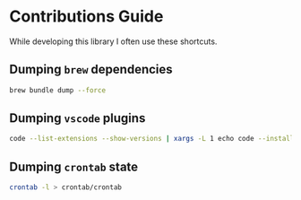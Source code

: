 # Contributions Guide

While developing this library I often use these shortcuts.


## Dumping `brew` dependencies

```bash
brew bundle dump --force
```


## Dumping `vscode` plugins

```bash
code --list-extensions --show-versions | xargs -L 1 echo code --install-extension > vscode/install.sh
```


## Dumping `crontab` state

```bash
crontab -l > crontab/crontab
```
